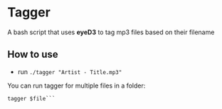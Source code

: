 # Tagger

A bash script that uses **eyeD3** to tag mp3 files based on their filename

## How to use
- run ``` ./tagger "Artist - Title.mp3" ```

You can run tagger for multiple files in a folder:
```for file in *.mp3:
tagger $file```
